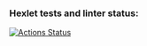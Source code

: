 ### Hexlet tests and linter status:
[![Actions Status](https://github.com/kvlas/python-project-52/actions/workflows/hexlet-check.yml/badge.svg)](https://github.com/kvlas/python-project-52/actions)